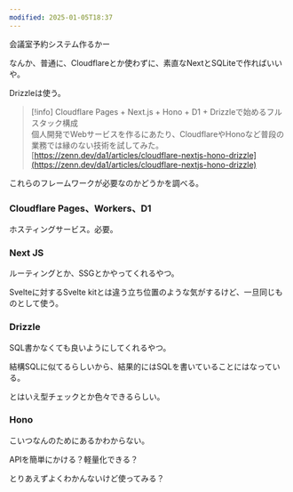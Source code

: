 ```yaml
---
modified: 2025-01-05T18:37
---
```

  

会議室予約システム作るかー

  

なんか、普通に、Cloudflareとか使わずに、素直なNextとSQLiteで作ればいいや。

Drizzleは使う。

  

  

> [!info] Cloudflare Pages + Next.js + Hono + D1 + Drizzleで始めるフルスタック構成  
> 個人開発でWebサービスを作るにあたり、CloudflareやHonoなど普段の業務では縁のない技術を試してみた。  
> [https://zenn.dev/da1/articles/cloudflare-nextjs-hono-drizzle](https://zenn.dev/da1/articles/cloudflare-nextjs-hono-drizzle)  

  

  

これらのフレームワークが必要なのかどうかを調べる。

  

### Cloudflare Pages、Workers、D1

ホスティングサービス。必要。

  

### Next JS

ルーティングとか、SSGとかやってくれるやつ。

Svelteに対するSvelte kitとは違う立ち位置のような気がするけど、一旦同じものとして使う。

  

### Drizzle

SQL書かなくても良いようにしてくれるやつ。

結構SQLに似てるらしいから、結果的にはSQLを書いていることにはなっている。

とはいえ型チェックとか色々できるらしい。

  

### Hono

こいつなんのためにあるかわからない。

APIを簡単にかける？軽量化できる？

とりあえずよくわかんないけど使ってみる？